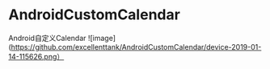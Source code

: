 # AndroidCustomCalendar
Android自定义Calendar
![image](https://github.com/excellenttank/AndroidCustomCalendar/device-2019-01-14-115626.png）
